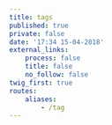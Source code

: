 ```yaml
---
title: tags
published: true
private: false
date: '17:34 15-04-2018'
external_links:
    process: false
    title: false
    no_follow: false
twig_first: true
routes:
    aliases:
        - /tag
---
```


